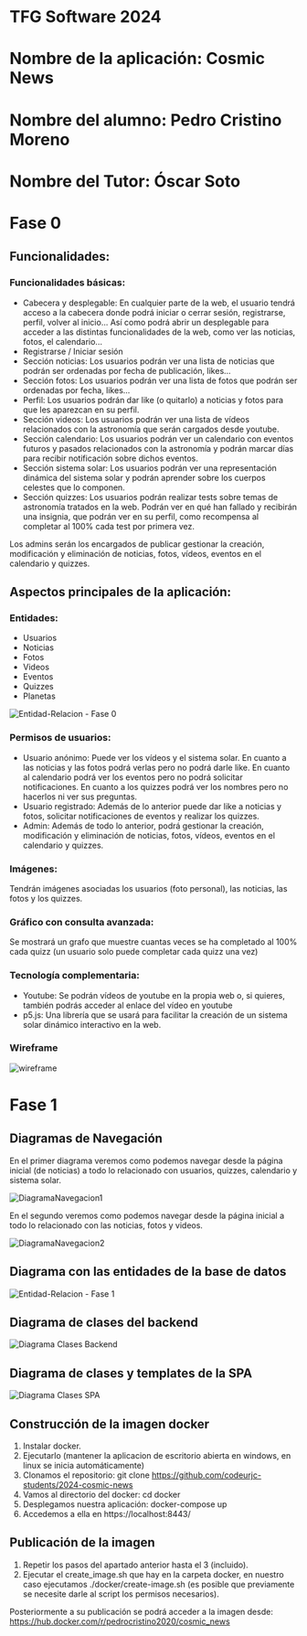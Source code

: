 # TFG Software 2024
# Nombre de la aplicación: Cosmic News
# Nombre del alumno: Pedro Cristino Moreno
# Nombre del Tutor: Óscar Soto
# Fase 0
## Funcionalidades:
### Funcionalidades básicas:
- Cabecera y desplegable: En cualquier parte de la web, el usuario tendrá acceso a la cabecera donde podrá iniciar o cerrar sesión, registrarse, perfil, volver al inicio... Así como podrá abrir un desplegable para acceder a las distintas funcionalidades de la web, como ver las noticias, fotos, el calendario...
- Registrarse / Iniciar sesión
- Sección noticias: Los usuarios podrán ver una lista de noticias que podrán ser ordenadas por fecha de publicación, likes...
- Sección fotos: Los usuarios podrán ver una lista de fotos que podrán ser ordenadas por fecha, likes...
- Perfil: Los usuarios podrán dar like (o quitarlo) a noticias y fotos para que les aparezcan en su perfil.
- Sección videos: Los usuarios podrán ver una lista de vídeos relacionados con la astronomía que serán cargados desde youtube.
- Sección calendario: Los usuarios podrán ver un calendario con eventos futuros y pasados relacionados con la astronomía y podrán marcar días para recibir notificación sobre dichos eventos.
- Sección sistema solar: Los usuarios podrán ver una representación dinámica del sistema solar y podrán aprender sobre los cuerpos celestes que lo componen.
- Sección quizzes: Los usuarios podrán realizar tests sobre temas de astronomía tratados en la web. Podrán ver en qué han fallado y recibirán una insignia, que podrán ver en su perfil, como recompensa al completar al 100% cada test por primera vez.

Los admins serán los encargados de publicar gestionar la creación, modificación y eliminación de noticias, fotos, vídeos, eventos en el calendario y quizzes.

## Aspectos principales de la aplicación:
### Entidades:
- Usuarios
- Noticias
- Fotos
- Videos
- Eventos
- Quizzes
- Planetas
  
![Entidad-Relacion - Fase 0](https://github.com/user-attachments/assets/36cb0d51-30bf-44ff-b82a-ffc0b6635dd7)


### Permisos de usuarios:
- Usuario anónimo: Puede ver los vídeos y el sistema solar. En cuanto a las noticias y las fotos podrá verlas pero no podrá darle like. En cuanto al calendario podrá ver los eventos pero no podrá solicitar notificaciones. En cuanto a los quizzes podrá ver los nombres pero no hacerlos ni ver sus preguntas.
- Usuario registrado: Además de lo anterior puede dar like a noticias y fotos, solicitar notificaciones de eventos y realizar los quizzes.
- Admin: Además de todo lo anterior, podrá gestionar la creación, modificación y eliminación de noticias, fotos, vídeos, eventos en el calendario y quizzes.

### Imágenes:
Tendrán imágenes asociadas los usuarios (foto personal), las noticias, las fotos y los quizzes.

### Gráfico con consulta avanzada:
Se mostrará un grafo que muestre cuantas veces se ha completado al 100% cada quizz (un usuario solo puede completar cada quizz una vez)

### Tecnología complementaria:
- Youtube: Se podrán vídeos de youtube en la propia web o, si quieres, también podrás acceder al enlace del vídeo en youtube
- p5.js: Una librería que se usará para facilitar la creación de un sistema solar dinámico interactivo en la web.

### Wireframe
![wireframe](https://github.com/user-attachments/assets/6287d09a-c8fd-4ec1-af44-1334a0390cf4)

# Fase 1

## Diagramas de Navegación

En el primer diagrama veremos como podemos navegar desde la página inicial (de noticias) a todo lo relacionado con usuarios, quizzes, calendario y sistema solar.

![DiagramaNavegacion1](https://github.com/user-attachments/assets/e4c05d1e-1786-42eb-bf77-d0f760fbbb42)

En el segundo veremos como podemos navegar desde la página inicial a todo lo relacionado con las noticias, fotos y videos.

![DiagramaNavegacion2](https://github.com/user-attachments/assets/2acd1928-8207-4634-b9d6-75fbb5410ba6)

## Diagrama con las entidades de la base de datos

![Entidad-Relacion - Fase 1](https://github.com/user-attachments/assets/8db96792-95d3-4920-acf6-3912b1740132)

## Diagrama de clases del backend

![Diagrama Clases Backend](https://github.com/user-attachments/assets/b4958680-05da-43f4-bdb4-c79d9e60ff3e)

## Diagrama de clases y templates de la SPA

![Diagrama Clases SPA](https://github.com/user-attachments/assets/c899e056-cb82-4cb3-a52f-93ac732f6255)

## Construcción de la imagen docker

1. Instalar docker.
2. Ejecutarlo (mantener la aplicacion de escritorio abierta en windows, en linux se inicia automáticamente)
3. Clonamos el repositorio: git clone https://github.com/codeurjc-students/2024-cosmic-news
4. Vamos al directorio del docker: cd docker
5. Desplegamos nuestra aplicación: docker-compose up
6. Accedemos a ella en https://localhost:8443/

## Publicación de la imagen

1. Repetir los pasos del apartado anterior hasta el 3 (incluido).
2. Ejecutar el create_image.sh que hay en la carpeta docker, en nuestro caso ejecutamos ./docker/create-image.sh (es posible que previamente se necesite darle al script los permisos necesarios).
   
Posteriormente a su publicación se podrá acceder a la imagen desde: https://hub.docker.com/r/pedrocristino2020/cosmic_news
